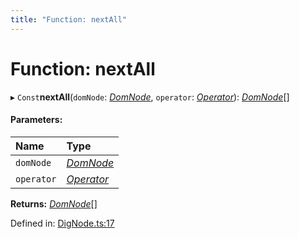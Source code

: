 ```yaml
---
title: "Function: nextAll"
---
```


# Function: nextAll

▸ `Const`**nextAll**(`domNode`: [*DomNode*](../classes/domnode.md), `operator`: [*Operator*](../interfaces/operator.md)): [*DomNode*](../classes/domnode.md)[]

#### Parameters:

Name | Type |
:------ | :------ |
`domNode` | [*DomNode*](../classes/domnode.md) |
`operator` | [*Operator*](../interfaces/operator.md) |

**Returns:** [*DomNode*](../classes/domnode.md)[]

Defined in: [DigNode.ts:17](https://github.com/44x1carbon/gigantes/blob/89b5bd4/src/DigNode.ts#L17)
